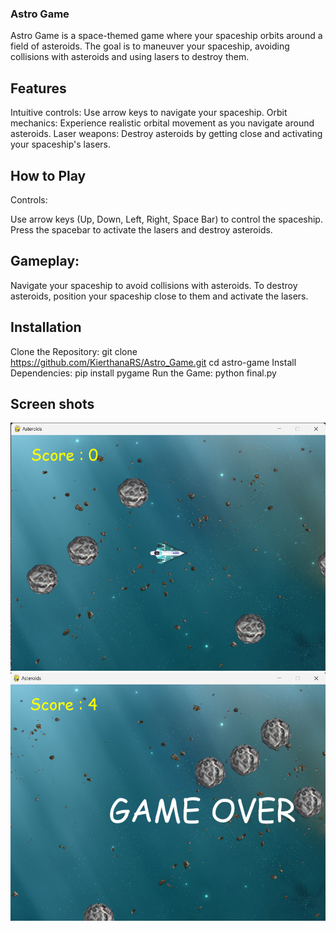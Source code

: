 ###  Astro Game
Astro Game is a space-themed game where your spaceship orbits around a field of asteroids. The goal is to maneuver your spaceship, avoiding collisions with asteroids and using lasers to destroy them.

## Features
Intuitive controls: Use arrow keys  to navigate your spaceship.
Orbit mechanics: Experience realistic orbital movement as you navigate around asteroids.
Laser weapons: Destroy asteroids by getting close and activating your spaceship's lasers.
## How to Play
Controls:

Use arrow keys (Up, Down, Left, Right, Space Bar) to control the spaceship.
Press the spacebar to activate the lasers and destroy asteroids.
## Gameplay:

Navigate your spaceship to avoid collisions with asteroids.
To destroy asteroids, position your spaceship close to them and activate the lasers.
## Installation
Clone the Repository:
   git clone https://github.com/KierthanaRS/Astro_Game.git
   cd astro-game
Install Dependencies:
    pip install pygame
Run the Game:
     python final.py
## Screen shots
  ![Alt text](image.png)
  ![Alt text](image-1.png)



